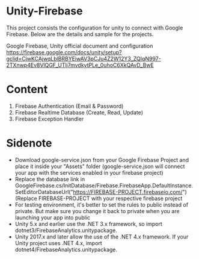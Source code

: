# Unity-Firebase
This project consists the configuration for unity to connect with Google Firebase.
Below are the details and sample for the projects.

Google Firebase, Unity official document and configuration
https://firebase.google.com/docs/unity/setup?gclid=CjwKCAjwqLblBRBYEiwAV3pCJu4Z2W12Y3_ZQIqN997-2TXnwp4Ev8VlQGF_UTlj7mvdkytPLe_0uhoC6XkQAvD_BwE

# Content
1. Firebase Authentication (Email & Password)
2. Firebase Realtime Database (Create, Read, Update)
3. Firebase Exception Handler

# Sidenote
- Download google-service.json from your Google Firebase Project and place it inside your "Assets" folder
  (google-service.json will connect your app with the services enabled in your firebase project)
- Replace the database link in GoogleFirebase.cs/InitDatabase/Firebase.FirebaseApp.DefaultInstance.SetEditorDatabaseUrl("https://FIREBASE-PROJECT.firebaseio.com/")
  (Replace FIREBASE-PROJECT with your respective firebase project
- For testing environment, it's better to set the rules to public instead of private. But make sure you change it back to private when you are launching your app into public
- Unity 5.x and earlier use the .NET 3.x framework, so import dotnet3/FirebaseAnalytics.unitypackage.
- Unity 2017.x and later allow the use of the .NET 4.x framework. If your Unity project uses .NET 4.x, import dotnet4/FirebaseAnalytics.unitypackage.

